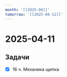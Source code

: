 ```yaml
---
month: '[[2025-04]]'
tomorrow: '[[2025-04-12]]'
---
```


# 2025-04-11

## Задачи

 - [x] 16 ч. Механика щипка
